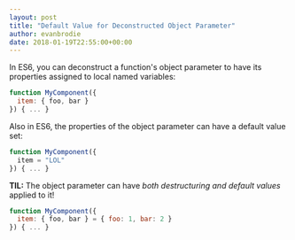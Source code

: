 ```yaml
---
layout: post
title: "Default Value for Deconstructed Object Parameter"
author: evanbrodie
date: 2018-01-19T22:55:00+00:00
---
```


In ES6, you can deconstruct a function's object parameter to have its properties assigned to local named variables:

```js
function MyComponent({
  item: { foo, bar }
}) { ... }
```

Also in ES6, the properties of the object parameter can have a default value set:

```js
function MyComponent({
  item = "LOL"
}) { ... }
```

**TIL:** The object parameter can have *both destructuring and default values* applied to it!

```js
function MyComponent({
  item: { foo, bar } = { foo: 1, bar: 2 }
}) { ... }
```

